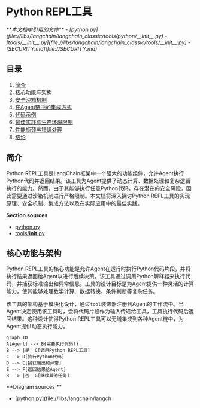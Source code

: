 
# Python REPL工具

<cite>
**本文档中引用的文件**   
- [python.py](file://libs/langchain/langchain_classic/tools/python/__init__.py)
- [tools/__init__.py](file://libs/langchain/langchain_classic/tools/__init__.py)
- [SECURITY.md](file://SECURITY.md)
</cite>

## 目录
1. [简介](#简介)
2. [核心功能与架构](#核心功能与架构)
3. [安全沙箱机制](#安全沙箱机制)
4. [在Agent链中的集成方式](#在agent链中的集成方式)
5. [代码示例](#代码示例)
6. [最佳实践与生产环境限制](#最佳实践与生产环境限制)
7. [性能瓶颈与错误处理](#性能瓶颈与错误处理)
8. [结论](#结论)

## 简介
Python REPL工具是LangChain框架中一个强大的功能组件，允许Agent执行Python代码并返回结果。该工具为Agent提供了动态计算、数据处理和复杂逻辑执行的能力。然而，由于其能够执行任意Python代码，存在潜在的安全风险，因此需要通过沙箱机制进行严格限制。本文档将深入探讨Python REPL工具的实现原理、安全机制、集成方法以及在实际应用中的最佳实践。

**Section sources**
- [python.py](file://libs/langchain/langchain_classic/tools/python/__init__.py#L0-L12)
- [tools/__init__.py](file://libs/langchain/langchain_classic/tools/__init__.py#L39-L71)

## 核心功能与架构
Python REPL工具的核心功能是允许Agent在运行时执行Python代码片段，并将执行结果返回给Agent以进行后续决策。该工具通过调用Python解释器来执行代码，并捕获标准输出和异常信息。工具的设计目标是为Agent提供一种灵活的计算能力，使其能够处理数学计算、数据转换、条件判断等复杂任务。

该工具的架构基于模块化设计，通过`tool`装饰器注册到Agent的工作流中。当Agent决定使用该工具时，会将代码片段作为输入传递给工具，工具执行代码后返回结果。这种设计使得Python REPL工具可以无缝集成到各种Agent链中，为Agent提供动态执行能力。

```mermaid
graph TD
A[Agent] --> B{需要执行代码?}
B --> |是| C[调用Python REPL工具]
C --> D[执行Python代码]
D --> E[捕获输出和异常]
E --> F[返回结果给Agent]
B --> |否| G[继续其他任务]
```

**Diagram sources **
- [python.py](file://libs/langchain/langch